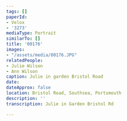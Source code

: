 ```yaml
---
tags: []
paperId:
- Velox
- '3273'
mediaType: Portrait
similarTo: []
title: '00176'
images:
- "/assets/media/00176.JPG"
relatedPeople:
- Julie Wilson
- Ann Wilson
caption: Julie in garden Bristol Road
date: 
dateApprox: false
location: Bristol Road, Southsea, Portsmouth
description: ''
transcription: Julie in Garden Bristol Rd

---
```

